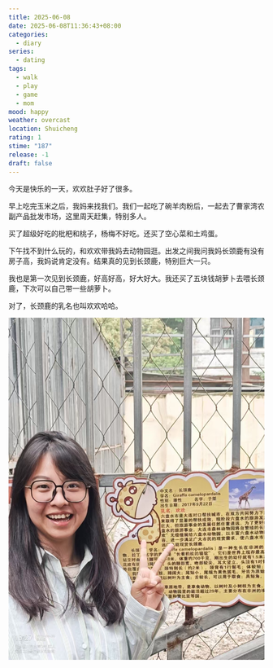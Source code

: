 ```yaml
---
title: 2025-06-08
date: 2025-06-08T11:36:43+08:00
categories:
  - diary
series:
  - dating
tags:
  - walk
  - play
  - game
  - mom
mood: happy
weather: overcast
location: Shuicheng
rating: 1
stime: "187"
release: -1
draft: false
---
```

今天是快乐的一天，欢欢肚子好了很多。

早上吃完玉米之后，我妈来找我们。我们一起吃了碗羊肉粉后，一起去了曹家湾农副产品批发市场，这里周天赶集，特别多人。

买了超级好吃的枇杷和桃子，杨梅不好吃。还买了空心菜和土鸡蛋。

下午找不到什么玩的，和欢欢带我妈去动物园逛。出发之间我问我妈长颈鹿有没有房子高，我妈说肯定没有。结果真的见到长颈鹿，特别巨大一只。

我也是第一次见到长颈鹿，好高好高，好大好大。我还买了五块钱胡萝卜去喂长颈鹿，下次可以自己带一些胡萝卜。

对了，长颈鹿的乳名也叫欢欢哈哈。

![](../../../../static/images/欢欢长颈鹿.jpg)